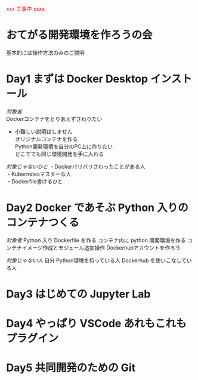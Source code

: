 <span style="color: red; ">xxx 工事中 xxxx</span>
# おてがる開発環境を作ろうの会
基本的には操作方法のみのご説明

# Day1 まずは Docker Desktop インストール
*対象者*  
Dockerコンテナをとりあえずさわりたい  
 - 小難しい説明はしません  
オリジナルコンテナを作る  
Python開発環境を自分のPC上に作りたい  
どこででも同じ環境開発を手に入れる  

*対象じゃないひと* 
・Dockerバリバリさわったことがある人  
・Kubernetesマスターな人  
・Dockerfile書けるひと  

# Day2 Docker であそぶ Python 入りのコンテナつくる
*対象者*
Python 入り Dockerfile を作る
コンテナ内に python 開発環境を作る
コンテナイメージ作成とモジュール追加操作
Dockerhubアカウントを作ろう

*対象じゃない人*
自分 Python環境を持っている人
Dockerhub を使いこなしている人

# Day3 はじめての Jupyter Lab

# Day4 やっぱり VSCode あれもこれもプラグイン

# Day5 共同開発のための Git







